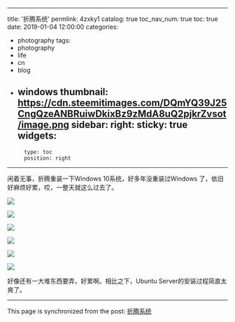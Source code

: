 
---
title: '折腾系统'
permlink: 4zxky1
catalog: true
toc_nav_num: true
toc: true
date: 2019-01-04 12:00:00
categories:
- photography
tags:
- photography
- life
- cn
- blog
- windows
thumbnail: https://cdn.steemitimages.com/DQmYQ39J25CngQzeANBRuiwDkixBz9zMdA8uQ2pjkrZvsot/image.png
sidebar:
    right:
        sticky: true
widgets:
    -
        type: toc
        position: right
---


闲着无事，折腾重装一下Windows 10系统，好多年没重装过Windows 了，依旧好麻烦好累，哎，一整天就这么过去了。

![](https://cdn.steemitimages.com/DQmYQ39J25CngQzeANBRuiwDkixBz9zMdA8uQ2pjkrZvsot/image.png)

![](https://cdn.steemitimages.com/DQmdYyeLTyE469gPtoAvtAi5yMzhgXL3tv1SDo9jszpg3LJ/image.png)

![](https://cdn.steemitimages.com/DQmV5DWFU6b6NiFWAYLLcrc23b3e3uvPz7F8YMSefS4dBB7/image.png)

![](https://cdn.steemitimages.com/DQmR59Y9M9sHn3i9XQL4S29KF22hzSPeVp9jATS89fn2DeB/image.png)

![](https://cdn.steemitimages.com/DQmeePFwyHHn7b1cyb2LjdN3sDFg51NAFce7PJKnSSP9W8E/image.png)

![](https://cdn.steemitimages.com/DQmPZxHy3fwYfMeuKAUbpqiZfzc8nuzHBNCuXeMHWp4RK4K/image.png)

好像还有一大堆东西要弄，好累啊。相比之下，Ubuntu Server的安装过程简直太爽了。

- - -

This page is synchronized from the post: [折腾系统](https://steemit.com/@oflyhigh/4zxky1)
